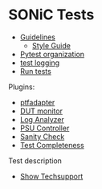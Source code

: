 # SONiC Tests

- [Guidelines](guidelines.md)
  - [Style Guide](styleguide.md)
- [Pytest organization](pytest.org.md)
- [test logging](pytest.logging.md)
- [Run tests](pytest.run.md)

Plugins:
- [ptfadapter](/tests/common/ptfadapter/README.md)
- [DUT monitor](/tests/common/dut_monitor/README.md)
- [Log Analyzer](/tests/common/loganalyzer/README.md)
- [PSU Controller](/tests/common/psu_controller/README.md)
- [Sanity Check](/tests/common/sanity_check/README.md)
- [Test Completeness](/tests/common/test_completeness/README.md)

Test description
- [Show Techsupport](/tests/show_techsupport/README.md)
